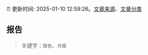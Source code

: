:alarm_clock: 更新时间: 2025-01-10 12:59:26。[文章来源](/README.md)、[文章分类](/TAGS.md)

## 报告


> 关键字：`报告`、`月报`



